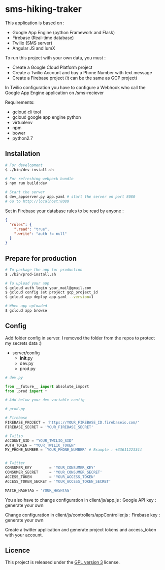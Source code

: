 # sms-hiking-traker

This application is based on :
  - Google App Engine (python Framework and Flask)
  - Firebase (Real-time database)
  - Twilio (SMS server)
  - Angular JS and lumX

To run this project with your own data, you must :
  - Create a Google Cloud Platform project
  - Create a Twilio Account and buy a Phone Number with text message
  - Create a Firebase project (it can be the same as GCP project)

In Twilio configuration you have to configure a Webhook who call the Google App Engine application on /sms-reciever

Requirements:
  - gcloud cli tool
  - gcloud google app engine python
  - virtualenv
  - npm
  - bower
  - python2.7


## Installation

```bash
# For development
$ ./bin/dev-install.sh

# For refreshing webpack bundle
$ npm run build:dev

# Start the server
$ dev_appserver.py app.yaml # start the server on port 8080
# Go to http://localhost:8080

```

Set in Firebase your database rules to be read by anyone :

```json
{
  "rules": {
    ".read": "true",
    ".write": "auth != null"
  }
}
```

## Prepare for production

```bash
# To package the app for production
$ ./bin/prod-install.sh

# To upload your app
$ gcloud auth login your_mail@gmail.com
$ gcloud config set project gcp_project_id
$ gcloud app deploy app.yaml --version=1

# When app uploaded
$ gcloud app browse
```

## Config

Add folder config in server. I removed the folder from the repos to protect my secrets data :)

- server/config
  - __init__.py
  - dev.py
  - prod.py

```python
# dev.py

from __future__ import absolute_import
from .prod import *

# Add below your dev variable config
```

```python
# prod.py

# Firebase
FIREBASE_PROJECT = 'https://YOUR_FIREBASE_ID.firebaseio.com/'
FIREBASE_SECRET = 'YOUR_FIREBASE_SECRET'

# Twilio
ACCOUNT_SID = "YOUR_TWILIO_SID"
AUTH_TOKEN = "YOUR_TWILIO_TOKEN"
MY_PHONE_NUMBER = 'YOUR_PHONE_NUMBER' # Example : +33611223344


# Twitter
CONSUMER_KEY        = 'YOUR_CONSUMER_KEY'
CONSUMER_SECRET     = 'YOUR_CONSUMER_SECRET'
ACCESS_TOKEN        = 'YOUR_ACCESS_TOKEN'
ACCESS_TOKEN_SECRET = 'YOUR_ACCESS_TOKEN_SECRET'

MATCH_HASHTAG = 'YOUR_HASHTAG' 
```

You also have to change configuration in client/js/app.js :
  Google API key : generate your own

Change configuration in client/js/controllers/appController.js :
    Firebase key : generate your own

Create a twitter application and generate project tokens and access_token with your account.

## Licence

This project is released under the [GPL version 3][1] license.

  [1]: https://www.gnu.org/licenses/gpl.txt
